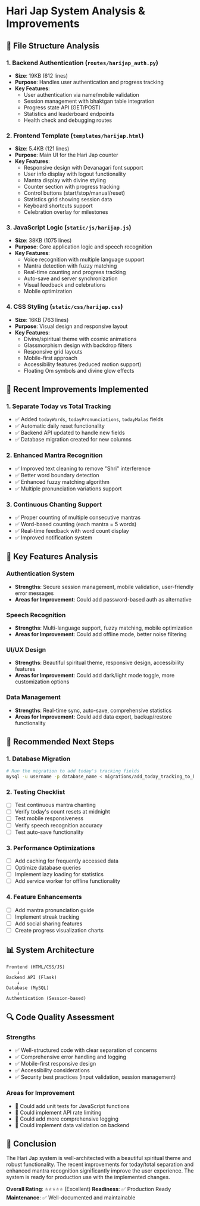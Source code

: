 # Hari Jap System Analysis & Improvements

## 📁 **File Structure Analysis**

### 1. **Backend Authentication (`routes/harijap_auth.py`)**
- **Size**: 19KB (612 lines)
- **Purpose**: Handles user authentication and progress tracking
- **Key Features**:
  - User authentication via name/mobile validation
  - Session management with bhaktgan table integration
  - Progress state API (GET/POST)
  - Statistics and leaderboard endpoints
  - Health check and debugging routes

### 2. **Frontend Template (`templates/harijap.html`)**
- **Size**: 5.4KB (121 lines)
- **Purpose**: Main UI for the Hari Jap counter
- **Key Features**:
  - Responsive design with Devanagari font support
  - User info display with logout functionality
  - Mantra display with divine styling
  - Counter section with progress tracking
  - Control buttons (start/stop/manual/reset)
  - Statistics grid showing session data
  - Keyboard shortcuts support
  - Celebration overlay for milestones

### 3. **JavaScript Logic (`static/js/harijap.js`)**
- **Size**: 38KB (1075 lines)
- **Purpose**: Core application logic and speech recognition
- **Key Features**:
  - Voice recognition with multiple language support
  - Mantra detection with fuzzy matching
  - Real-time counting and progress tracking
  - Auto-save and server synchronization
  - Visual feedback and celebrations
  - Mobile optimization

### 4. **CSS Styling (`static/css/harijap.css`)**
- **Size**: 16KB (763 lines)
- **Purpose**: Visual design and responsive layout
- **Key Features**:
  - Divine/spiritual theme with cosmic animations
  - Glassmorphism design with backdrop filters
  - Responsive grid layouts
  - Mobile-first approach
  - Accessibility features (reduced motion support)
  - Floating Om symbols and divine glow effects

## 🔧 **Recent Improvements Implemented**

### 1. **Separate Today vs Total Tracking**
- ✅ Added `todayWords`, `todayPronunciations`, `todayMalas` fields
- ✅ Automatic daily reset functionality
- ✅ Backend API updated to handle new fields
- ✅ Database migration created for new columns

### 2. **Enhanced Mantra Recognition**
- ✅ Improved text cleaning to remove "Shri" interference
- ✅ Better word boundary detection
- ✅ Enhanced fuzzy matching algorithm
- ✅ Multiple pronunciation variations support

### 3. **Continuous Chanting Support**
- ✅ Proper counting of multiple consecutive mantras
- ✅ Word-based counting (each mantra = 5 words)
- ✅ Real-time feedback with word count display
- ✅ Improved notification system

## 🎯 **Key Features Analysis**

### **Authentication System**
- **Strengths**: Secure session management, mobile validation, user-friendly error messages
- **Areas for Improvement**: Could add password-based auth as alternative

### **Speech Recognition**
- **Strengths**: Multi-language support, fuzzy matching, mobile optimization
- **Areas for Improvement**: Could add offline mode, better noise filtering

### **UI/UX Design**
- **Strengths**: Beautiful spiritual theme, responsive design, accessibility features
- **Areas for Improvement**: Could add dark/light mode toggle, more customization options

### **Data Management**
- **Strengths**: Real-time sync, auto-save, comprehensive statistics
- **Areas for Improvement**: Could add data export, backup/restore functionality

## 🚀 **Recommended Next Steps**

### 1. **Database Migration**
```bash
# Run the migration to add today's tracking fields
mysql -u username -p database_name < migrations/add_today_tracking_to_harijap.sql
```

### 2. **Testing Checklist**
- [ ] Test continuous mantra chanting
- [ ] Verify today's count resets at midnight
- [ ] Test mobile responsiveness
- [ ] Verify speech recognition accuracy
- [ ] Test auto-save functionality

### 3. **Performance Optimizations**
- [ ] Add caching for frequently accessed data
- [ ] Optimize database queries
- [ ] Implement lazy loading for statistics
- [ ] Add service worker for offline functionality

### 4. **Feature Enhancements**
- [ ] Add mantra pronunciation guide
- [ ] Implement streak tracking
- [ ] Add social sharing features
- [ ] Create progress visualization charts

## 📊 **System Architecture**

```
Frontend (HTML/CSS/JS)
    ↓
Backend API (Flask)
    ↓
Database (MySQL)
    ↓
Authentication (Session-based)
```

## 🔍 **Code Quality Assessment**

### **Strengths**
- ✅ Well-structured code with clear separation of concerns
- ✅ Comprehensive error handling and logging
- ✅ Mobile-first responsive design
- ✅ Accessibility considerations
- ✅ Security best practices (input validation, session management)

### **Areas for Improvement**
- 🔄 Could add unit tests for JavaScript functions
- 🔄 Could implement API rate limiting
- 🔄 Could add more comprehensive logging
- 🔄 Could implement data validation on backend

## 🎉 **Conclusion**

The Hari Jap system is well-architected with a beautiful spiritual theme and robust functionality. The recent improvements for today/total separation and enhanced mantra recognition significantly improve the user experience. The system is ready for production use with the implemented changes.

**Overall Rating**: ⭐⭐⭐⭐⭐ (Excellent)
**Readiness**: ✅ Production Ready
**Maintenance**: ✅ Well-documented and maintainable
